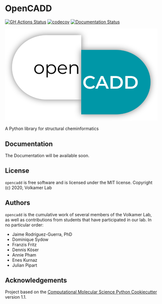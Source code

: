 # OpenCADD

[//]: # (Badges)
[![GH Actions Status](https://github.com/volkamerlab/opencadd/workflows/CI/badge.svg)](https://github.com/volkamerlab/opencadd/actions?query=branch%3Amaster)
[![codecov](https://codecov.io/gh/volkamerlab/opencadd/branch/master/graph/badge.svg)](https://codecov.io/gh/volkamerlab/opencadd/branch/master)
[![Documentation Status](https://readthedocs.org/projects/structural-alignment/badge/?version=latest)](https://structural-alignment.readthedocs.io/en/latest/?badge=latest)


![OpenCADD](/docs/_static/opencadd.png)

A Python library for structural cheminformatics

## Documentation

The Documentation will be available soon.

## License

`opencadd` is free software and is licensed under the MIT license. Copyright (c) 2020, Volkamer Lab

## Authors

`opencadd` is the cumulative work of several members of the Volkamer Lab, as well as contributions from students that have participated in our lab. In no particular order:

* Jaime Rodríguez-Guerra, PhD
* Dominique Sydow
* Franzis Fritz
* Dennis Köser
* Annie Pham
* Enes Kurnaz
* Julian Pipart

## Acknowledgements

Project based on the
[Computational Molecular Science Python Cookiecutter](https://github.com/molssi/cookiecutter-cms) version 1.1.
